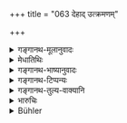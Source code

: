 +++
title = "063 देहाद् उत्क्रमणम्"

+++

<details><summary>गङ्गानथ-मूलानुवादः</summary>

There is for his Inner Soul departure from the body, then again birth in the womb, and transmigrations among millions of life-forms.—(63)
</details>

<details><summary>मेधातिथिः</summary>

प्राणानाम् **उत्क्रमणम्** अन्तर्विच्छेदः । दुःसहा च सा पीडा । **गर्भे च संभवः** । तत्र नानाविधं दुखं इन्द्रियाणाम् अनुद्भेदात् तमोरूपता कुक्षिस्थस्य मातृसंबन्धिनाहारेण अतिशीतोष्णेन हीनातिमात्रेण वैद्योक्ता पीडा । **योनिकोटिसहस्रेषु सृतीः** सरणानि प्राप्तास् तिर्यक्प्रेतकृमिकीटपतङ्गश्वाद्याः क्षेत्रज्ञस्य ।

- <u>ननु</u> च विभुर् अन्तरात्मेष्यते नित्यश् च । तस्य सकलजगद्व्यापिनः कुत उत्क्रमणम्, क्व च योनिसरणम् । संभवोऽपरि गर्भे नित्यस्यानुपपन्नः ।

- <u>उच्यते</u> । अस्ति केषांचिद् दर्शनं यथायम् अन्तःशरीरम् अङ्गुष्ठमात्रः पुरुषस् तिष्ठति, तन्मात्रमनोबुद्ध्यहंकारात्मकः स यावत्संसारम् एति धर्मः, तस्य चोपचितस्य चैतन्यशक्तिर् आविर्भवति । अतस् तदीयधर्मा अन्तरात्मन उपचर्यन्ते । अथ वा तस्य भावार्था ये प्राणादयस् तेषूत्क्रामत्सु समुत्क्रामतीत्य् उच्यते । एवं संभवो ऽपि द्रष्टव्यः । 

- पुनश् चैतद् द्वादशे वक्ष्यामः । किं बहुना ॥ ६.६३ ॥
</details>

<details><summary>गङ्गानथ-भाष्यानुवादः</summary>

There is ‘*departure*’—going out—of the life-breaths; and this constitutes unbearable pain.

‘*Birth in the womb*’— where there are several kinds of pain: the organs are not *yet* developed, the child in the womb is in utter darkness, and it also suffers from diseases, described in the medical science, as proceeding from the extremely cold and hot foods eaten by the mother in varying quantities.

‘*Transmigrations*’— passing through—‘*among millions of life-forms*’;—the soul being born in the bodies of lower animals, worms, insects, dogs and so forth.

*Objection*—“The Inner Soul is held to be omnipresent and eternal; how
can there be any ‘*departure*’ for it, when it is present everywhere? how again can there be any ‘*transmigration*’ among life-forms? how too can there be any ‘*birth*’ for it when it is eternal?”

*Our answer is as follows*:—The theory of some people is that there lies
within the body the ‘personality’ of the size of the thumb, composed of rudimentary substances, mind and intellect; and it is this personality that goes on being born during the entire series of births and deaths; and when this becomes endowed with a certain merit, the faculty of consciousness becomes manifested in it; and it is through this faculty that the qualities of the said Personality come to be attributed to the Inner Soul.

Or, the explanation may be that the inner soul is related to certain entities in the shape of the life-breath and so forth; and when these depart, the soul is said to ‘depart.’ Similarly with ‘birth.’

All this we shall explain again under Discourse XII and we need not prolong the discussion here.—(63)
</details>

<details><summary>गङ्गानथ-टिप्पन्यः</summary>

This verse is quoted in *Aparārka* (p. 968);—and in *Yatidharmasaṅgraha*
(p. 35).
</details>

<details><summary>गङ्गानथ-तुल्य-वाक्यानि</summary>

*Viṣṇu* (96.39).—‘On the agonies to be suffered in the passage of the
soul through the bodies of animals and plants.’

*Yājñavalkya* (3.63, 64).—(See under 61.)
</details>

<details><summary>भारुचिः</summary>

अग्रे दृश्यताम्।
</details>

<details><summary>Bühler</summary>

063	On the departure of the individual soul from this body and its new birth in (another) womb, and on its wanderings through ten thousand millions of existences,
</details>
